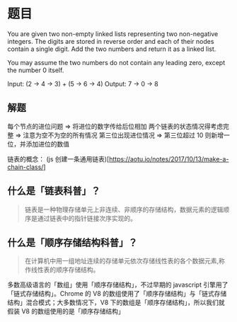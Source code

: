 # 题目

You are given two non-empty linked lists representing two non-negative integers. The digits are stored in reverse order and each of their nodes contain a single digit. Add the two numbers and return it as a linked list.

You may assume the two numbers do not contain any leading zero, except the number 0 itself.

Input: (2 -> 4 -> 3) + (5 -> 6 -> 4)
Output: 7 -> 0 -> 8

## 解题

每个节点的进位问题 => 将进位的数字传给后位相加
两个链表的状态情况得考虑完整 => 注意为空不为空的所有情况
第三位出现进位情况 => 第三位超过 10 则新增一位，并添加进位的数值

链表的概念： (js 创建一条通用链表)[https://aotu.io/notes/2017/10/13/make-a-chain-class/]

## 什么是「链表科普」？

> 链表是一种物理存储单元上非连续、非顺序的存储结构，数据元素的逻辑顺序是通过链表中的指针链接次序实现的。

## 什么是「顺序存储结构科普」？

> 在计算机中用一组地址连续的存储单元依次存储线性表的各个数据元素,称作线性表的顺序存储结构。

多数高级语言的「数组」使用「顺序存储结构」，不过早期的 javascript 引擎用了「链式存储结构」。Chrome 的 V8 的数组使用了「顺序存储结构」与「链式存储结构」混合模式；大多数情况下，V8 下的数组是「顺序存储结构」，所以我们就假装 V8 的数组使用的是「顺序存储结构」
